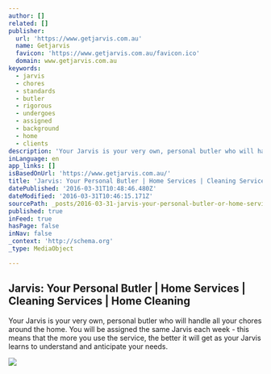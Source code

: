 ```yaml
---
author: []
related: []
publisher:
  url: 'https://www.getjarvis.com.au'
  name: Getjarvis
  favicon: 'https://www.getjarvis.com.au/favicon.ico'
  domain: www.getjarvis.com.au
keywords:
  - jarvis
  - chores
  - standards
  - butler
  - rigorous
  - undergoes
  - assigned
  - background
  - home
  - clients
description: 'Your Jarvis is your very own, personal butler who will handle all your chores around the home. You will be assigned the same Jarvis each week - this means that the more you use the service, the better it will get as your Jarvis learns to understand and anticipate your needs.'
inLanguage: en
app_links: []
isBasedOnUrl: 'https://www.getjarvis.com.au/'
title: 'Jarvis: Your Personal Butler | Home Services | Cleaning Services | Home Cleaning'
datePublished: '2016-03-31T10:48:46.480Z'
dateModified: '2016-03-31T10:46:15.171Z'
sourcePath: _posts/2016-03-31-jarvis-your-personal-butler-or-home-services-or-cleaning-serv.md
published: true
inFeed: true
hasPage: false
inNav: false
_context: 'http://schema.org'
_type: MediaObject

---
```

<article style=""><h1>Jarvis: Your Personal Butler | Home Services | Cleaning Services | Home Cleaning</h1><p>Your Jarvis is your very own, personal butler who will handle all your chores around the home. You will be assigned the same Jarvis each week - this means that the more you use the service, the better it will get as your Jarvis learns to understand and anticipate your needs.</p><img src="https://www.getjarvis.com.au/Images/Chair.png" /></article>